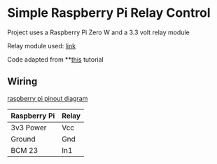 # Simple Raspberry Pi Relay Control

Project uses a Raspberry Pi Zero W and a 3.3 volt relay module

Relay module used: [link](https://www.aliexpress.com/item/4000480944773.html?spm=a2g0s.9042311.0.0.547c4c4dJpZ0KU)

Code adapted from **[this](https://randomnerdtutorials.com/raspberry-pi-web-server-using-flask-to-control-gpios/) tutorial

## Wiring

[raspberry pi pinout diagram](https://pinout.xyz/#)

| Raspberry Pi | Relay| 
| --- | --- | 
| 3v3 Power | Vcc |
| Ground | Gnd |
| BCM 23 | In1 |



